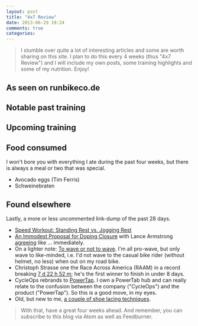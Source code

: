 ```yaml
---
layout: post
title: "4x7 Review"
date: 2013-06-29 19:24
comments: true
categories: 
---
```

> I stumble over quite a lot of interesting articles and some are worth sharing on this site. I plan to do this every 4 weeks (thus "4x7 Review") and I will include my own posts, some training highlights and some of my nutrition. Enjoy!

## As seen on runbikeco.de

## Notable past training

## Upcoming training

## Food consumed
I won't bore you with everything I ate during the past four weeks, but there is always a meal or two that was special.
 
* Avocado eggs (Tim Ferris)
* Schweinebraten

## Found elsewhere
Lastly, a more or less uncommented link-dump of the past 28 days.

 * [Speed Workout: Standing Rest vs. Jogging Rest](http://running.competitor.com/2013/05/training/speed-workouts-standing-rest-vs-jogging-rest_73953)
 * [An Immodest Proposal for Doping Closure](http://bicycling.com/blogs/theselection/2013/06/07/an-immodest-proposal-for-doping-closure/) with Lance Armstrong [agreeing](https://twitter.com/lancearmstrong/status/343137862910353409) like ... immediately.
* On a lighter note: [To wave or not to wave](http://online.wsj.com/article/SB10001424127887323566804578551733633353690.html?mod=e2tw). I'm all pro-wave, but only wave to like-minded, i.e. I'd not wave to the casual bike rider (without helmet, no less) when out on my road bike.
* Christoph Strasse one the Race Across America (RAAM) in a record breaking [7 d 22 h 52 m](http://www.raceacrossamerica.org/raam/rcracer.php?s_N_category_group=1&s_N_Race_ID=1&s_N_Entry_ID=2949&s_N_Year_ID=37); he's the first winner to finish in under 8 days. 
* CycleOps rebrands to [PowerTap](http://www.powertap.com/blogs/news/8121647-our-promise-to-you-tested-trusted-true). I own a PowerTab hub and can really relate to the confusion between the company ("CycleOps") and the product ("PowerTap"). So this is a good move, in my eyes.
* Old, but new to me, [a couple of shoe lacing techniques](http://katierunsthis.com/2011/10/04/running-shoe-lacing-techniques/).

> With that, have a great four weeks ahead. And remember, you can subscribe to this blog via Atom as well as Feedburner. 
